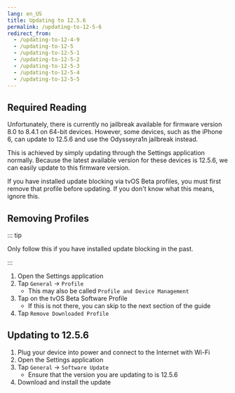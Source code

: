 ```yaml
---
lang: en_US
title: Updating to 12.5.6
permalink: /updating-to-12-5-6
redirect_from: 
  - /updating-to-12-4-9
  - /updating-to-12-5
  - /updating-to-12-5-1
  - /updating-to-12-5-2
  - /updating-to-12-5-3
  - /updating-to-12-5-4
  - /updating-to-12-5-5
---
```


## Required Reading

Unfortunately, there is currently no jailbreak available for firmware version 8.0 to 8.4.1 on 64-bit devices. However, some devices, such as the iPhone 6, can update to 12.5.6 and use the Odysseyra1n jailbreak instead.

This is achieved by simply updating through the Settings application normally. Because the latest available version for these devices is 12.5.6, we can easily update to this firmware version.

If you have installed update blocking via tvOS Beta profiles, you must first remove that profile before updating. If you don't know what this means, ignore this.

## Removing Profiles

::: tip

Only follow this if you have installed update blocking in the past.

:::

1. Open the Settings application
1. Tap `General` -> `Profile`
    - This may also be called `Profile and Device Management`
1. Tap on the tvOS Beta Software Profile
    - If this is not there, you can skip to the next section of the guide
1. Tap `Remove Downloaded Profile`

## Updating to 12.5.6

1. Plug your device into power and connect to the Internet with Wi-Fi
1. Open the Settings application
1. Tap `General` -> `Software Update`
    - Ensure that the version you are updating to is 12.5.6
1. Download and install the update
